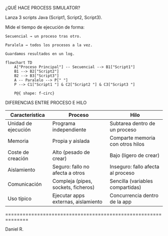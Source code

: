 ¿QUÉ HACE PROCESS SIMULATOR?


Lanza 3 scripts Java (Script1, Script2, Script3).

Mide el tiempo de ejecución de forma:

    Secuencial → un proceso tras otro.

    Paralela → todos los procesos a la vez.

    Guardamos resultados en un log.

```mermaid
flowchart TD
    A["Proceso Principal"] -- Secuencial --> B1["Script1"]
    B1 --> B2["Script2"]
    B2 --> B3["Script3"]
    A -- Paralelo --> P[" "]
    P --> C1["Script1 "] & C2["Script2 "] & C3["Script3 "]

    P@{ shape: f-circ}

```


DIFERENCIAS ENTRE PROCESO E HILO 


Característica         | Proceso                           | Hilo 
-----------------------|-----------------------------------|-----------------------------------
Unidad de ejecución    | Programa independiente            | Subtarea dentro de un proceso
Memoria                | Propia y aislada                  | Comparte memoria con otros hilos
Coste de creación      | Alto (pesado de crear)            | Bajo (ligero de crear)
Aislamiento            | Seguro: fallo no afecta a otros   | Inseguro: fallo afecta al proceso
Comunicación           | Compleja (pipes, sockets, ficheros)| Sencilla (variables compartidas)
Uso típico             | Ejecutar apps externas, aislamiento| Concurrencia dentro de la app

==============================================================



Daniel R.
